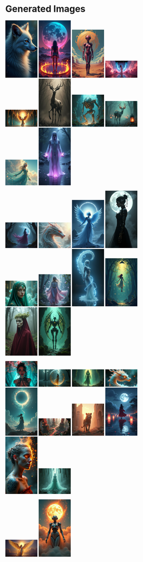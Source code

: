 # Generated Images



<img src="2025_07_02_01.png" width="100"/> <img src="2025_07_02_02.png" width="100"/> <img src="2025_07_02_03.png" width="100"/> <img src="2025_07_02_04.png" width="100"/> <img src="2025_07_02_05.png" width="100"/> <img src="2025_07_02_06.png" width="100"/> <img src="2025_07_02_07.png" width="100"/> <img src="2025_07_02_08.png" width="100"/> <img src="2025_07_02_09.png" width="100"/> <img src="2025_07_02_10.png" width="100"/>

<img src="2025_07_02_11.png" width="100"/> <img src="2025_07_02_12.png" width="100"/> <img src="2025_07_02_13.png" width="100"/> <img src="2025_07_02_14.png" width="100"/> <img src="2025_07_02_15.png" width="100"/> <img src="2025_07_02_16.png" width="100"/> <img src="2025_07_02_17.png" width="100"/> <img src="2025_07_02_18.png" width="100"/> <img src="2025_07_02_19.png" width="100"/> <img src="2025_07_02_20.png" width="100"/>

<img src="2025_07_02_21.png" width="100"/> <img src="2025_07_02_22.png" width="100"/> <img src="2025_07_02_23.png" width="100"/> <img src="2025_07_02_24.png" width="100"/> <img src="2025_07_02_25.png" width="100"/> <img src="2025_07_02_26.png" width="100"/> <img src="2025_07_02_27.png" width="100"/> <img src="2025_07_02_28.png" width="100"/> <img src="2025_07_02_29.png" width="100"/> <img src="2025_07_02_30.png" width="100"/>

<img src="2025_07_02_31.png" width="100"/> <img src="2025_07_02_32.png" width="100"/>